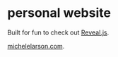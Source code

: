 # personal website

Built for fun to check out [Reveal.js](http://lab.hakim.se/reveal-js/).

[michelelarson.com](http://michelelarson.com).